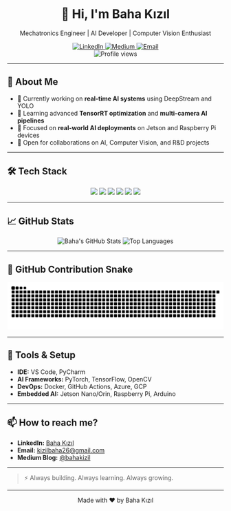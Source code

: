 <!-- Baha Kızıl's GitHub Profile README -->

<div align="center">
  <h1>👋 Hi, I'm Baha Kızıl</h1>
  <p>Mechatronics Engineer | AI Developer | Computer Vision Enthusiast</p>

  <a href="https://www.linkedin.com/in/bahakizil/">
    <img src="https://img.shields.io/badge/LinkedIn-Connect-blue?style=flat-square&logo=linkedin" alt="LinkedIn" />
  </a>
  <a href="https://medium.com/@bahakizil">
    <img src="https://img.shields.io/badge/Medium-Read-000000?style=flat-square&logo=medium" alt="Medium" />
  </a>
  <a href="mailto:kizilbaha26@gmail.com">
    <img src="https://img.shields.io/badge/Email-Contact-red?style=flat-square&logo=gmail" alt="Email" />
  </a>

  <br />
  <img src="https://komarev.com/ghpvc/?username=bahakizil&color=blue&style=flat" alt="Profile views" />
</div>

---

## 🚀 About Me
- 🔭 Currently working on **real-time AI systems** using DeepStream and YOLO
- 🌱 Learning advanced **TensorRT optimization** and **multi-camera AI pipelines**
- 🎯 Focused on **real-world AI deployments** on Jetson and Raspberry Pi devices
- 🤝 Open for collaborations on AI, Computer Vision, and R&D projects

---

## 🛠️ Tech Stack
<p align="center">
  <img src="https://img.shields.io/badge/Python-3776AB?logo=python&style=flat-square" />
  <img src="https://img.shields.io/badge/PyTorch-EE4C2C?logo=pytorch&style=flat-square" />
  <img src="https://img.shields.io/badge/TensorFlow-FF6F00?logo=tensorflow&style=flat-square" />
  <img src="https://img.shields.io/badge/OpenCV-5C3EE8?logo=opencv&style=flat-square" />
  <img src="https://img.shields.io/badge/Docker-2496ED?logo=docker&style=flat-square" />
  <img src="https://img.shields.io/badge/DeepStream-0B75C9?style=flat-square" />
</p>

---

## 📈 GitHub Stats
<p align="center">
  <img src="https://github-readme-stats.vercel.app/api?username=bahakizil&show_icons=true&theme=radical" alt="Baha's GitHub Stats" />
  <img src="https://github-readme-stats.vercel.app/api/top-langs/?username=bahakizil&layout=compact&theme=radical" alt="Top Languages" />
</p>

---

## 🐍 GitHub Contribution Snake
<p align="center">
  <picture>
    <source media="(prefers-color-scheme: dark)" srcset="dist/github-snake-dark.svg" />
    <source media="(prefers-color-scheme: light)" srcset="dist/github-snake.svg" />
    <img alt="github-snake" src="dist/github-snake.svg" />
  </picture>
</p>

---

## 🔧 Tools & Setup
- **IDE:** VS Code, PyCharm
- **AI Frameworks:** PyTorch, TensorFlow, OpenCV
- **DevOps:** Docker, GitHub Actions, Azure, GCP
- **Embedded AI:** Jetson Nano/Orin, Raspberry Pi, Arduino

---

## 📫 How to reach me?
- **LinkedIn:** [Baha Kızıl](https://www.linkedin.com/in/bahakizil/)
- **Email:** [kizilbaha26@gmail.com](mailto:kizilbaha26@gmail.com)
- **Medium Blog:** [@bahakizil](https://medium.com/@bahakizil)

---

> ⚡️ Always building. Always learning. Always growing.

---

<p align="center">Made with ❤️ by Baha Kızıl</p>
